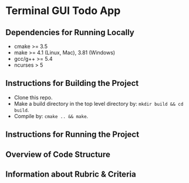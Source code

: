 # Terminal GUI Todo App 
## Dependencies for Running Locally
* cmake >= 3.5
* make >= 4.1 (Linux, Mac), 3.81 (Windows)
* gcc/g++ >= 5.4
* ncurses > 5

## Instructions for Building the Project
* Clone this repo.
* Make a build directory in the top level directory by: `mkdir build && cd build`.
* Compile by: `cmake .. && make`.

## Instructions for Running the Project

## Overview of Code Structure

## Information about Rubric & Criteria

